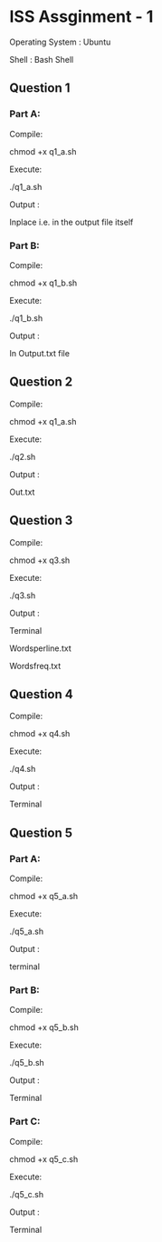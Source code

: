 
# ISS Assginment - 1

Operating System : Ubuntu

Shell : Bash Shell

## Question 1

### Part A:

Compile:

chmod +x q1_a.sh 



Execute:


./q1_a.sh <file name>

Output :

Inplace i.e. in the output file itself



### Part B:

Compile:

chmod +x q1_b.sh 



Execute:


./q1_b.sh <file name>

Output :

In Output.txt file

## Question 2



Compile:

chmod +x q1_a.sh 



Execute:


./q2.sh <file name>

Output :

Out.txt

## Question 3


Compile:

chmod +x q3.sh 



Execute:


./q3.sh <file name>

Output :

Terminal

Wordsperline.txt

Wordsfreq.txt

## Question 4


Compile:

chmod +x q4.sh 



Execute:


./q4.sh <file name>

Output :

Terminal

## Question 5

### Part A:

Compile:

chmod +x q5_a.sh 



Execute:


./q5_a.sh <file name>

Output :

terminal



### Part B:

Compile:

chmod +x q5_b.sh 



Execute:


./q5_b.sh <file name>

Output :

Terminal



### Part C:

Compile:

chmod +x q5_c.sh 



Execute:


./q5_c.sh <file name>

Output :


Terminal




